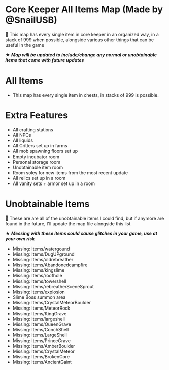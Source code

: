 # Core Keeper All Items Map (Made by @SnailUSB)
🐌 This map has every single item in core keeper in an organized way, in a stack of 999 when possible, alongside various other things that can be useful in the game

★ ***Map will be updated to include/change any normal or unobtainable items that come with future updates***

# All Items
- This map has every single item in chests, in stacks of 999 is possible.

# Extra Features
- All crafting stations
- All NPCs
- All liquids
- All Critters set up in farms
- All mob spawning floors set up
- Empty incubator room
- Personal storage room
- Unobtainable item room
- Room soley for new items from the most recent update
- All relics set up in a room
- All vanity sets + armor set up in a room

# Unobtainable Items

🐌 These are are all of the unobtainable items I could find, but if anymore are found in the future, I'll update the map file alongside this list

★ ***Messing with these items could cause glitches in your game, use at your own risk***

- Missing: Items/watergound
- Missing: Items/DugUPground
- Missing: Items/oldrebreather
- Missing: Items/Abandonedcampfire
- Missing: Items/kingslime
- Missing: Items/roofhole
- Missing: Items/towershell
- Missing: Items/rebreatherSceneSprout
- Missing: Items/explosion
- Slime Boss summon area
- Missing: Items/CrystalMeteorBoulder
- Missing: Items/MeteorRock
- Missing: Items/KingGrave
- Missing: Items/largeshell
- Missing: Items/QueenGrave
- Missing: Items/ConchShell
- Missing: Items/LargeShell
- Missing: Items/PrinceGrave
- Missing: Items/AmberBoulder
- Missing: Items/CrystalMeteor
- Missing: Items/BrokenCore
- Missing: Items/AncientGaint

